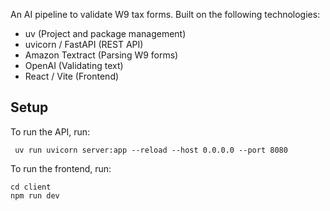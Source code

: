 An AI pipeline to validate W9 tax forms. Built on the following technologies:

- uv (Project and package management)
- uvicorn / FastAPI (REST API)
- Amazon Textract (Parsing W9 forms)
- OpenAI (Validating text)
- React / Vite (Frontend)

## Setup

To run the API, run:

```
 uv run uvicorn server:app --reload --host 0.0.0.0 --port 8080
 ```


To run the frontend, run:

```
cd client
npm run dev
```